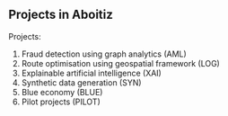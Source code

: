 ## Projects in Aboitiz

Projects:
1. Fraud detection using graph analytics (AML)
2. Route optimisation using geospatial framework (LOG)
3. Explainable artificial intelligence (XAI)
4. Synthetic data generation (SYN)
5. Blue economy (BLUE)
6. Pilot projects (PILOT)

